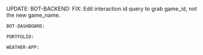 UPDATE:
    BOT-BACKEND:
      FIX: Edit interaction id query to grab game_id, not the new game_name.

    BOT-DASHBOARD:

    PORTFOLIO:

    WEATHER-APP:

